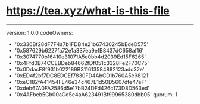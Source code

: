 # https://tea.xyz/what-is-this-file
---
version: 1.0.0
codeOwners:
  - '0x336Bf28dF7F4a7b1FDB4e21b67430245bEdeD575'
  - '0x587629b6227fa72e1a337ea9efB8437dC658af16'
  - '0x3074770b16410e31071A5e0bb4d2039Ed15F6265'
  - '0x4Ffd0B74CCEBDeb84662fDf051c3328Fe2F70C75'
  - '0x0DdacF8f931b022189B311613584882123adc32e'
  - '0xED4f2bf7DC8EDCEf7830FD4AbCD1b760A5e98121'
  - '0xeC182fA41454FE46e34c467E1d50D5607dfe47eF'
  - '0xdeb67A0FA2586d5e17bB24DFd426c173D8D563ed'
  - '0x4AFbeb5Cb00aCd5e4aA623491Bf99965380dbb05'
quorum: 1
